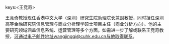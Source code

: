 keys:<王竞奇>


王竞奇教授现任香港中文大学（深圳）研究生院助理院长兼副教授，同时担任深圳高等金融研究院信息管理与商业分析理学硕士项目主任（商业分析方向）。他的主要研究领域涵盖信息系统、运营管理等多个方面。如需进一步了解或联系王竞奇教授，可通过电子邮件地址wangjingqi@cuhk.edu.cn与他取得联系。